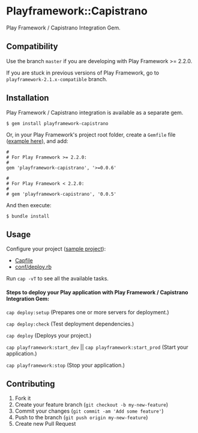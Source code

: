 # Playframework::Capistrano

Play Framework / Capistrano Integration Gem.

## Compatibility

Use the branch `master` if you are developing with Play Framework >= 2.2.0.

If you are stuck in previous versions of Play Framework, go to `playframework-2.1.x-compatible` branch.

## Installation

Play Framework / Capistrano integration is available as a separate gem.

    $ gem install playframework-capistrano

Or, in your Play Framework's project root folder, create a `Gemfile` file ([example here](https://github.com/tomasmuller/playframework-neo4j-template/blob/master/Gemfile)), and add:

    #
    # For Play Framework >= 2.2.0:
    #
    gem 'playframework-capistrano', '>=0.0.6'

    #
    # For Play Framework < 2.2.0:
    #
    # gem 'playframework-capistrano', '0.0.5'

And then execute:

    $ bundle install

## Usage

Configure your project ([sample project](https://github.com/tomasmuller/playframework-neo4j-template)):
- [Capfile](https://github.com/tomasmuller/playframework-neo4j-template/blob/master/Capfile)
- [conf/deploy.rb](https://github.com/tomasmuller/playframework-neo4j-template/blob/master/conf/deploy.rb)

Run `cap -vT` to see all the available tasks.

#### Steps to deploy your Play application with Play Framework / Capistrano Integration Gem:

`cap deploy:setup` (Prepares one or more servers for deployment.)

`cap deploy:check` (Test deployment dependencies.)

`cap deploy` (Deploys your project.)

`cap playframework:start_dev` || `cap playframework:start_prod` (Start your application.)

`cap playframework:stop`  (Stop your application.)

## Contributing

1. Fork it
2. Create your feature branch (`git checkout -b my-new-feature`)
3. Commit your changes (`git commit -am 'Add some feature'`)
4. Push to the branch (`git push origin my-new-feature`)
5. Create new Pull Request
